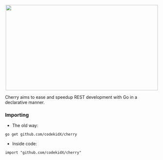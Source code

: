 <p align="center">
    <img src="https://i.imgur.com/NL7tXZj.png" width="500" height="281">
</p>

Cherry aims to ease and speedup REST development with Go in a declarative manner.

### Importing

- The old way:

```sh
go get github.com/codekidX/cherry
```

- Inside code:

```
import "github.com/codekidX/cherry"
```